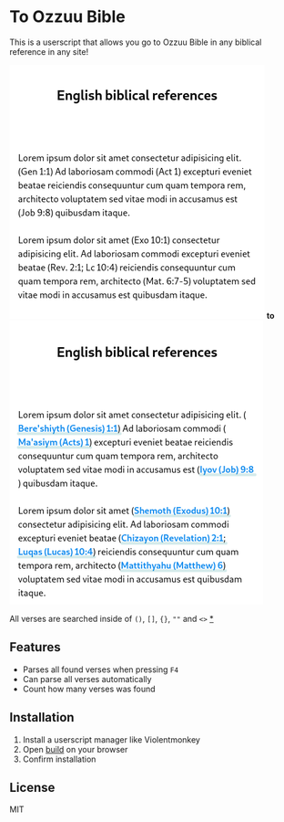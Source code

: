# To Ozzuu Bible

This is a userscript that allows you go to Ozzuu Bible in any biblical reference
in any site!

![](images/before.png "before")
**to**
![](images/after.png "after")

All verses are searched inside of `()`, `[]`, `{}`, `""` and `<>` [*](https://git.ozzuu.com/thisago/util/#func-getallenclosedtext-s-string-level-0-seq-tuple-chars-string-data-enclosedtext)

## Features

- Parses all found verses when pressing `F4`
- Can parse all verses automatically
- Count how many verses was found

## Installation

1. Install a userscript manager like Violentmonkey
2. Open [build](https://git.ozzuu.com/thisago/toOzzuuBible/raw/branch/master/build/toOzzuuBible.user.js) on your browser
3. Confirm installation

## License

MIT
